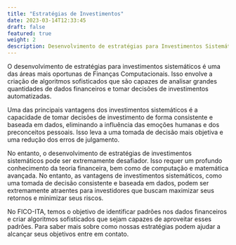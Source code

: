 ```yaml
---
title: "Estratégias de Investimentos"
date: 2023-03-14T12:33:45
draft: false
featured: true
weight: 2
description: Desenvolvimento de estratégias para Investimentos Sistemáticos
---
```


O desenvolvimento de estratégias para investimentos sistemáticos é uma das áreas mais oportunas de Finanças Computacionais. Isso envolve a criação de algoritmos sofisticados que são capazes de analisar grandes quantidades de dados financeiros e tomar decisões de investimentos automatizadas.

Uma das principais vantagens dos investimentos sistemáticos é a capacidade de tomar decisões de investimento de forma consistente e baseada em dados, eliminando a influência das emoções humanas e dos preconceitos pessoais. Isso leva a uma tomada de decisão mais objetiva e uma redução dos erros de julgamento.

No entanto, o desenvolvimento de estratégias de investimentos sistemáticos pode ser extremamente desafiador. Isso requer um profundo conhecimento da teoria financeira, bem como de computação e matemática avançada. No entanto, as vantagens de investimentos sistemáticos, como uma tomada de decisão consistente e baseada em dados, podem ser extremamente atraentes para investidores que buscam maximizar seus retornos e minimizar seus riscos.

No FICO-ITA, temos o objetivo de identificar padrões nos dados financeiros e criar algoritmos sofisticados que sejam capazes de aproveitar esses padrões. Para saber mais sobre como nossas estratégias podem ajudar a alcançar seus objetivos entre em contato.